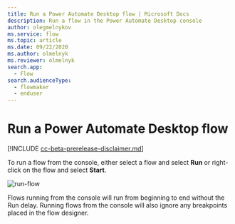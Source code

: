 ```yaml
---
title: Run a Power Automate Desktop flow | Microsoft Docs
description: Run a flow in the Power Automate Desktop console
author: olegmelnykov
ms.service: flow
ms.topic: article
ms.date: 09/22/2020
ms.author: olmelnyk
ms.reviewer: olmelnyk
search.app: 
  - Flow
search.audienceType: 
  - flowmaker
  - enduser
---
```


# Run a Power Automate Desktop flow

[!INCLUDE [cc-beta-prerelease-disclaimer.md](../../includes/cc-beta-prerelease-disclaimer.md)]

To run a flow from the console, either select a flow and select **Run** or right-click on the flow and select **Start**.

![run-flow](\media\run-pad-flow\run-flow.png)

Flows running from the console will run from beginning to end without the Run delay. Running flows from the console will also ignore any breakpoints placed in the flow designer.

